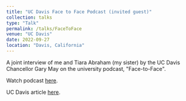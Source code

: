 ```yaml
---
title: "UC Davis Face to Face Podcast (invited guest)"
collection: talks
type: "Talk"
permalink: /talks/FaceToFace
venue: "UC Davis"
date: 2022-09-27
location: "Davis, California"
---
```


A joint interview of me and Tiara Abraham (my sister) by the UC Davis Chancellor Gary May on the university podcast, "Face-to-Face".

Watch podcast [here](https://www.youtube.com/watch?v=fLvfA5N8dKM).

UC Davis article [here](https://www.ucdavis.edu/news/podcasts-and-shows/face-to-face/sibling-early-achievers).

